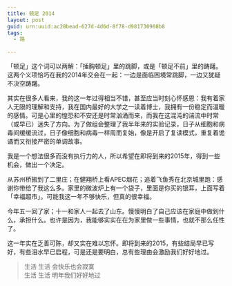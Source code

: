 ```yaml
---
title: 顿足 2014
layout: post
guid: urn:uuid:ac28bead-627d-4d6d-8f78-d981730908b8
tags:
  - 路
  
---
```


「顿足」这个词可以两解：「捶胸顿足」里的跳脚，或是「顿足不前」里的踌躇。这两个义项恰巧在我的2014年交会在一起：一边是面临困境常跳脚，一边又犹疑不决空踌躇。

其实在很多人看来，我的这一年过得相当不错，甚至应当时刻心怀感恩：我有着家人无限的理解和支持，我在国内最好的大学之一读着博士，我拥有一份稳定而温暖的感情。可是心里的惶恐和不安还是时常汹涌而来，而我在这混沌的湍流中时常（或早已）迷失了方向。为了做组会整理了我半年来的实验记录，日子从细胞和病毒间缓缓流过，日子像细胞和病毒一样周而复始，像是开启了复读模式，重复着诡谲而又衔接严密的单调故事。

我是一个想法很多而没有执行力的人，所以希望在即将到来的2015年，得到一些机会，做出一个决定。

从苏州桥搬到了二里庄；在健翔桥上看APEC烟花；追着飞鱼秀在北京城里跑：感谢你带给了我这么多。家里的微波炉上有一个袋子，里面是你买的银耳，上面写着「幸福超市」。可能我这一年不够快乐，但真的很幸福。

今年五一回了家；十一和家人一起去了山东。慢慢明白了自己应该在家庭中做到什么，承担什么。也许是因为，我能够实实在在为家里做一些事情，也就不那么任性了。

这一年实在乏善可陈，却又实在难以忘怀。即将到来的2015，有些结局早已写好，有些泪水早已启程，可是还是要明白，总有些理由会激励我们好好地过。

> 生活 生活 会快乐也会寂寞  
> 生活 生活 明年我们好好地过